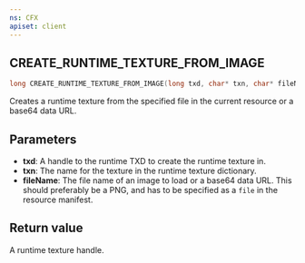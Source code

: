 ```yaml
---
ns: CFX
apiset: client
---
```

## CREATE_RUNTIME_TEXTURE_FROM_IMAGE

```c
long CREATE_RUNTIME_TEXTURE_FROM_IMAGE(long txd, char* txn, char* fileName);
```

Creates a runtime texture from the specified file in the current resource or a base64 data URL.

## Parameters
* **txd**: A handle to the runtime TXD to create the runtime texture in.
* **txn**: The name for the texture in the runtime texture dictionary.
* **fileName**: The file name of an image to load or a base64 data URL. This should preferably be a PNG, and has to be specified as a `file` in the resource manifest.

## Return value
A runtime texture handle.
